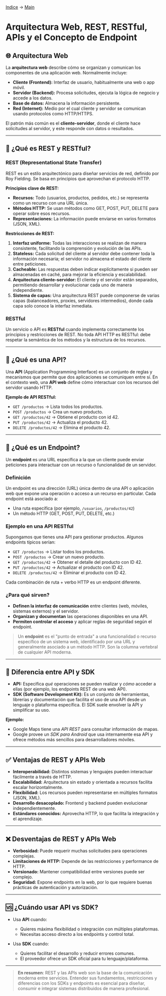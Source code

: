 [Indice](https://github.com/IngSoft-DA2/DA2-Tecnologia/tree/web-api) -> [Main](https://github.com/IngSoft-DA2/DA2-Tecnologia/tree/main)

# Arquitectura Web, REST, RESTful, APIs y el Concepto de Endpoint

## 🌐 Arquitectura Web

La **arquitectura web** describe cómo se organizan y comunican los componentes de una aplicación web. Normalmente incluye:

- **Cliente (Frontend):** Interfaz de usuario, habitualmente una web o app móvil.
- **Servidor (Backend):** Procesa solicitudes, ejecuta la lógica de negocio y accede a los datos.
- **Base de datos:** Almacena la información persistente.
- **Red (Internet):** Medio por el cual cliente y servidor se comunican usando protocolos como HTTP/HTTPS.

El patrón más común es el **cliente-servidor**, donde el cliente hace solicitudes al servidor, y este responde con datos o resultados.

---

## 🔗 ¿Qué es REST y RESTful?

### REST (Representational State Transfer)

REST es un estilo arquitectónico para diseñar servicios de red, definido por Roy Fielding. Se basa en principios que aprovechan el protocolo HTTP.

**Principios clave de REST:**
- **Recursos:** Todo (usuarios, productos, pedidos, etc.) se representa como un recurso con una URL única.
- **Métodos HTTP:** Se usan métodos como GET, POST, PUT, DELETE para operar sobre esos recursos.
- **Representaciones:** La información puede enviarse en varios formatos (JSON, XML).

**Restricciones de REST:**
1. **Interfaz uniforme:** Todas las interacciones se realizan de manera consistente, facilitando la comprensión y evolución de las APIs.
2. **Stateless:** Cada solicitud del cliente al servidor debe contener toda la información necesaria; el servidor no almacena el estado del cliente entre peticiones.
3. **Cacheable:** Las respuestas deben indicar explícitamente si pueden ser almacenadas en caché, para mejorar la eficiencia y escalabilidad.
4. **Arquitectura cliente-servidor:** El cliente y el servidor están separados, permitiendo desarrollar y evolucionar cada uno de manera independiente.
5. **Sistema de capas:** Una arquitectura REST puede componerse de varias capas (balanceadores, proxies, servidores intermedios), donde cada capa solo conoce la interfaz inmediata.

### RESTful

Un servicio o API es **RESTful** cuando implementa correctamente los principios y restricciones de REST. No toda API HTTP es RESTful: debe respetar la semántica de los métodos y la estructura de los recursos.

---

## 📡 ¿Qué es una API?

Una **API** (Application Programming Interface) es un conjunto de reglas y mecanismos que permite que dos aplicaciones se comuniquen entre sí. En el contexto web, una **API web** define cómo interactuar con los recursos del servidor usando HTTP.

**Ejemplo de API RESTful:**
- `GET /productos` → Lista todos los productos.
- `POST /productos` → Crea un nuevo producto.
- `GET /productos/42` → Obtiene el producto con id 42.
- `PUT /productos/42` → Actualiza el producto 42.
- `DELETE /productos/42` → Elimina el producto 42.

---

## 📍 ¿Qué es un Endpoint?

Un **endpoint** es una URL específica a la que un cliente puede enviar peticiones para interactuar con un recurso o funcionalidad de un servidor.

### Definición

Un endpoint es una dirección (URL) única dentro de una API o aplicación web que expone una operación o acceso a un recurso en particular. Cada endpoint está asociado a:
- Una ruta específica (por ejemplo, `/usuarios`, `/productos/42`)
- Un método HTTP (GET, POST, PUT, DELETE, etc.)

### Ejemplo en una API RESTful

Supongamos que tienes una API para gestionar productos. Algunos endpoints típicos serían:

- `GET /productos` → Listar todos los productos.
- `POST /productos` → Crear un nuevo producto.
- `GET /productos/42` → Obtener el detalle del producto con ID 42.
- `PUT /productos/42` → Actualizar el producto con ID 42.
- `DELETE /productos/42` → Eliminar el producto con ID 42.

Cada combinación de ruta + verbo HTTP es un endpoint diferente.

### ¿Para qué sirven?

- **Definen la interfaz de comunicación** entre clientes (web, móviles, sistemas externos) y el servidor.
- **Organizan y documentan** las operaciones disponibles en una API.
- **Permiten controlar el acceso** y aplicar reglas de seguridad según el endpoint.

> Un **endpoint** es el "punto de entrada" a una funcionalidad o recurso específico de un sistema web, identificado por una URL y generalmente asociado a un método HTTP. Son la columna vertebral de cualquier API moderna.

---

## 🤖 Diferencia entre API y SDK

- **API:** Especifica *qué* operaciones se pueden realizar y *cómo* acceder a ellas (por ejemplo, los endpoints REST de una web API).
- **SDK (Software Development Kit):** Es un conjunto de herramientas, librerías y documentación que facilita el uso de una API desde un lenguaje o plataforma específica. El SDK suele envolver la API y simplificar su uso.

**Ejemplo:**  
- Google Maps tiene una *API REST* para consultar información de mapas.  
- Google provee un *SDK para Android* que usa internamente esa API y ofrece métodos más sencillos para desarrolladores móviles.

---

## ✅ Ventajas de REST y APIs Web

- **Interoperabilidad:** Distintos sistemas y lenguajes pueden interactuar fácilmente a través de HTTP.
- **Escalabilidad:** Arquitectura sin estado y orientada a recursos facilita escalar horizontalmente.
- **Flexibilidad:** Los recursos pueden representarse en múltiples formatos (JSON, XML).
- **Desarrollo desacoplado:** Frontend y backend pueden evolucionar independientemente.
- **Estándares conocidos:** Aprovecha HTTP, lo que facilita la integración y el aprendizaje.

---

## ❌ Desventajas de REST y APIs Web

- **Verbosidad:** Puede requerir muchas solicitudes para operaciones complejas.
- **Limitaciones de HTTP:** Depende de las restricciones y performance de HTTP.
- **Versionado:** Mantener compatibilidad entre versiones puede ser complejo.
- **Seguridad:** Expone endpoints en la web, por lo que requiere buenas prácticas de autenticación y autorización.

---

## 🆚 ¿Cuándo usar API vs SDK?

- Usa **API** cuando:
  - Quieres máxima flexibilidad o integración con múltiples plataformas.
  - Necesitas acceso directo a los endpoints y control total.

- Usa **SDK** cuando:
  - Quieres facilitar el desarrollo y reducir errores comunes.
  - El proveedor ofrece un SDK oficial para tu lenguaje/plataforma.

---

> **En resumen**: REST y las APIs web son la base de la comunicación moderna entre servicios. Entender sus fundamentos, restricciones y diferencias con los SDKs y endpoints es esencial para diseñar, consumir e integrar sistemas distribuidos de manera profesional.
